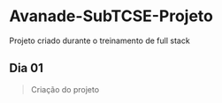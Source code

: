 # Avanade-SubTCSE-Projeto

Projeto criado durante o treinamento de full stack

## Dia 01

> Criação do projeto
